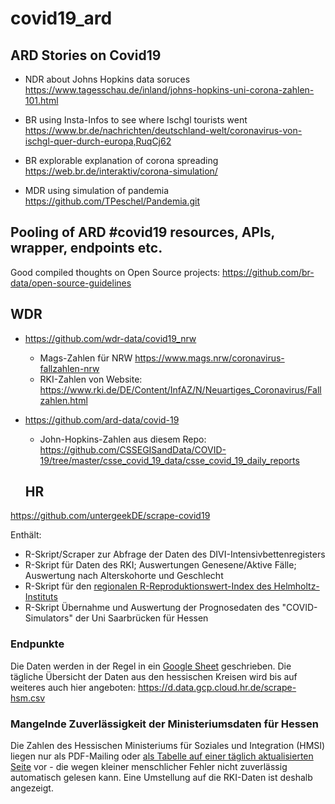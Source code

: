 # covid19_ard

## ARD Stories on Covid19 


- NDR about Johns Hopkins data soruces
https://www.tagesschau.de/inland/johns-hopkins-uni-corona-zahlen-101.html

- BR using Insta-Infos to see where Ischgl tourists went
https://www.br.de/nachrichten/deutschland-welt/coronavirus-von-ischgl-quer-durch-europa,RuqCj62

- BR explorable explanation of corona spreading
https://web.br.de/interaktiv/corona-simulation/

- MDR using simulation of pandemia
https://github.com/TPeschel/Pandemia.git


## Pooling of ARD #covid19 resources, APIs, wrapper, endpoints etc.

Good compiled thoughts on Open Source projects:
https://github.com/br-data/open-source-guidelines


## WDR 

- https://github.com/wdr-data/covid19_nrw
  - Mags-Zahlen für NRW https://www.mags.nrw/coronavirus-fallzahlen-nrw
  - RKI-Zahlen von Website: https://www.rki.de/DE/Content/InfAZ/N/Neuartiges_Coronavirus/Fallzahlen.html

- https://github.com/ard-data/covid-19
  - John-Hopkins-Zahlen aus diesem Repo: https://github.com/CSSEGISandData/COVID-19/tree/master/csse_covid_19_data/csse_covid_19_daily_reports
 
 
  ## HR
  
https://github.com/untergeekDE/scrape-covid19

Enthält: 
- R-Skript/Scraper zur Abfrage der Daten des DIVI-Intensivbettenregisters
- R-Skript für Daten des RKI; Auswertungen Genesene/Aktive Fälle; Auswertung nach Alterskohorte und Geschlecht
- R-Skript für den [regionalen R-Reproduktionswert-Index des Helmholtz-Instituts](https://gitlab.com/simm/covid19/secir/-/tree/master/img/dynamic/Rt_rawData)
- R-Skript Übernahme und Auswertung der Prognosedaten des "COVID-Simulators" der Uni Saarbrücken für Hessen

### Endpunkte 

Die Daten werden in der Regel in ein [Google Sheet](https://docs.google.com/spreadsheets/d/17s82vieTzxblhzqNmHw814F0xWN0ruJkqnFB1OpameQ/edit) geschrieben.
Die tägliche Übersicht der Daten aus den hessischen Kreisen wird bis auf weiteres auch hier angeboten: https://d.data.gcp.cloud.hr.de/scrape-hsm.csv
  
### Mangelnde Zuverlässigkeit der Ministeriumsdaten für Hessen

Die Zahlen des Hessischen Ministeriums für Soziales und Integration (HMSI) liegen nur als PDF-Mailing oder [als Tabelle auf einer täglich aktualisierten Seite](https://soziales.hessen.de/gesundheit/infektionsschutz/corona-hessen/taegliche-uebersicht-der-bestaetigten-sars-cov-2-faelle-hessen) vor - die wegen kleiner menschlicher Fehler nicht zuverlässig automatisch gelesen kann. Eine Umstellung auf die RKI-Daten ist deshalb angezeigt. 
